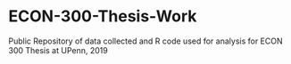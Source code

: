 # ECON-300-Thesis-Work
Public Repository of data collected and R code used for analysis for ECON 300 Thesis at UPenn, 2019

